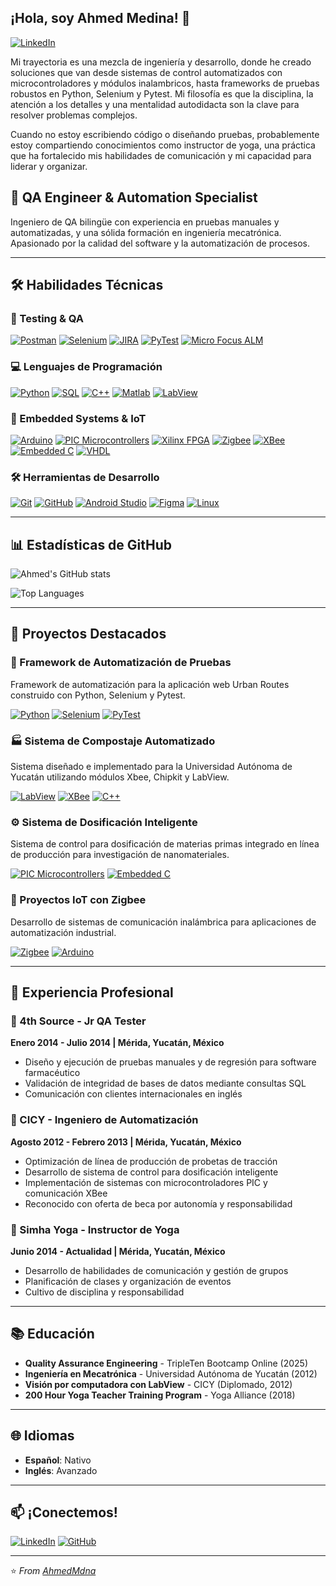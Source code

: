  ## ¡Hola, soy Ahmed Medina! 👋

[![LinkedIn](https://img.shields.io/badge/LinkedIn-Ahmed_Medina-0077B5)](https://www.linkedin.com/in/ahmed-medina108/)

Mi trayectoria es una mezcla de ingeniería y desarrollo, donde he creado soluciones que van desde sistemas de control automatizados con microcontroladores y módulos inalambricos, hasta frameworks de pruebas robustos en Python, Selenium y Pytest. Mi filosofía es que la disciplina, la atención a los detalles y una mentalidad autodidacta son la clave para resolver problemas complejos.

Cuando no estoy escribiendo código o diseñando pruebas, probablemente estoy compartiendo conocimientos como instructor de yoga, una práctica que ha fortalecido mis habilidades de comunicación y mi capacidad para liderar y organizar.

## 🧪 QA Engineer & Automation Specialist

Ingeniero de QA bilingüe con experiencia en pruebas manuales y automatizadas, y una sólida formación en ingeniería mecatrónica. Apasionado por la calidad del software y la automatización de procesos.

---

## 🛠️ Habilidades Técnicas

### 🔧 Testing & QA
[![Postman](https://img.shields.io/badge/Postman-API_Testing-FF6C37)](https://www.postman.com/)
[![Selenium](https://img.shields.io/badge/Selenium-Web_Automation-43B02A)](https://www.selenium.dev/)
[![JIRA](https://img.shields.io/badge/JIRA-Project_Management-0052CC)](https://www.atlassian.com/software/jira)
[![PyTest](https://img.shields.io/badge/PyTest-Testing_Framework-0A9EDC)](https://docs.pytest.org/)
[![Micro Focus ALM](https://img.shields.io/badge/Micro_Focus-ALM_Testing-4D908E)](https://www.microfocus.com/en-us/products/alm-octane/overview)

### 💻 Lenguajes de Programación
[![Python](https://img.shields.io/badge/Python-3.10+-3776AB)](https://www.python.org/)
[![SQL](https://img.shields.io/badge/SQL-Database_Queries-4479A1)](https://en.wikipedia.org/wiki/SQL)
[![C++](https://img.shields.io/badge/C++-Embedded_Systems-00599C)](https://isocpp.org/)
[![Matlab](https://img.shields.iobabel/Matlab-Scientific_Computing-0076A8)](https://www.mathworks.com/products/matlab.html)
[![LabView](https://img.shields.io/badge/LabView-Automation-FFDB33)](https://www.ni.com/es-mx/shop/labview.html)

### 🔌 Embedded Systems & IoT
[![Arduino](https://img.shields.io/badge/Arduino-00979D)](https://www.arduino.cc/)
[![PIC Microcontrollers](https://img.shields.io/badge/PIC-Microcontrollers-00979D)](https://www.microchip.com/)
[![Xilinx FPGA](https://img.shields.io/badge/Xilinx-FPGA/SoC-E01F27)](https://www.xilinx.com/)
[![Zigbee](https://img.shields.io/badge/Zigbee-IoT_Networking-FF9900)](https://zigbee.org/)
[![XBee](https://img.shields.io/badge/XBee-Wireless_Modules-0080A8)](https://www.digi.com/xbee)
[![Embedded C](https://img.shields.io/badge/Embedded_C-A8B9CC)](https://en.wikipedia.org/wiki/Embedded_C)
[![VHDL](https://img.shields.io/badge/VHDL-Hardware_Design-2C5E9B)](https://en.wikipedia.org/wiki/VHDL)

### 🛠️ Herramientas de Desarrollo
[![Git](https://img.shields.io/badge/Git-Version_Control-F05032)](https://git-scm.com/)
[![GitHub](https://img.shields.io/badge/GitHub-Code_Hosting-181717)](https://github.com/)
[![Android Studio](https://img.shields.io/badge/Android_Studio-Mobile_Testing-3DDC84)](https://developer.android.com/studio)
[![Figma](https://img.shields.io/badge/Figma-UI_Design-F24E1E)](https://www.figma.com/)
[![Linux](https://img.shields.io/badge/Linux-OS_Environment-FCC624)](https://www.linux.org/)

---

## 📊 Estadísticas de GitHub

![Ahmed's GitHub stats](https://github-readme-stats.vercel.app/api?username=AhmedMdna&show_icons=true&theme=radical)

![Top Languages](https://github-readme-stats.vercel.app/api/top-langs/?username=AhmedMdna&layout=compact&theme=radical)

---

## 🚀 Proyectos Destacados

### 🧪 Framework de Automatización de Pruebas
Framework de automatización para la aplicación web Urban Routes construido con Python, Selenium y Pytest.

[![Python](https://img.shields.io/badge/Python-3.10+-3776AB)](https://www.python.org/)
[![Selenium](https://img.shields.io/badge/Selenium-4.0+-43B02A)](https://www.selenium.dev/)
[![PyTest](https://img.shields.io/badge/PyTest-Testing_Framework-0A9EDC)](https://docs.pytest.org/)

### 🏭 Sistema de Compostaje Automatizado
Sistema diseñado e implementado para la Universidad Autónoma de Yucatán utilizando módulos Xbee, Chipkit y LabView.

[![LabView](https://img.shields.io/badge/LabView-Automation-FFDB33)](https://www.ni.com/es-mx/shop/labview.html)
[![XBee](https://img.shields.io/badge/XBee-Wireless_Modules-0080A8)](https://www.digi.com/xbee)
[![C++](https://img.shields.io/badge/C++-Embedded_Systems-00599C)](https://isocpp.org/)

### ⚙️ Sistema de Dosificación Inteligente
Sistema de control para dosificación de materias primas integrado en línea de producción para investigación de nanomateriales.

[![PIC Microcontrollers](https://img.shields.io/badge/PIC-Microcontrollers-00979D)](https://www.microchip.com/)
[![Embedded C](https://img.shields.io/badge/Embedded_C-A8B9CC)](https://en.wikipedia.org/wiki/Embedded_C)

### 📡 Proyectos IoT con Zigbee
Desarrollo de sistemas de comunicación inalámbrica para aplicaciones de automatización industrial.

[![Zigbee](https://img.shields.io/badge/Zigbee-IoT_Networking-FF9900)](https://zigbee.org/)
[![Arduino](https://img.shields.io/badge/Arduino-00979D)](https://www.arduino.cc/)

---

## 💼 Experiencia Profesional

### 🏢 4th Source - Jr QA Tester
**Enero 2014 - Julio 2014 | Mérida, Yucatán, México**

- Diseño y ejecución de pruebas manuales y de regresión para software farmacéutico
- Validación de integridad de bases de datos mediante consultas SQL
- Comunicación con clientes internacionales en inglés

### 🔬 CICY - Ingeniero de Automatización
**Agosto 2012 - Febrero 2013 | Mérida, Yucatán, México**

- Optimización de línea de producción de probetas de tracción
- Desarrollo de sistema de control para dosificación inteligente
- Implementación de sistemas con microcontroladores PIC y comunicación XBee
- Reconocido con oferta de beca por autonomía y responsabilidad

### 🧘 Simha Yoga - Instructor de Yoga
**Junio 2014 - Actualidad | Mérida, Yucatán, México**

- Desarrollo de habilidades de comunicación y gestión de grupos
- Planificación de clases y organización de eventos
- Cultivo de disciplina y responsabilidad

---

## 📚 Educación

- **Quality Assurance Engineering** - TripleTen Bootcamp Online (2025)
- **Ingeniería en Mecatrónica** - Universidad Autónoma de Yucatán (2012)
- **Visión por computadora con LabView** - CICY (Diplomado, 2012)
- **200 Hour Yoga Teacher Training Program** - Yoga Alliance (2018)

---

## 🌐 Idiomas

- **Español**: Nativo
- **Inglés**: Avanzado

---

## 📫 ¡Conectemos!

[![LinkedIn](https://img.shields.io/badge/Conectemos_en_LinkedIn-0A66C2)](https://www.linkedin.com/in/ahmed-medina108/)
[![GitHub](https://img.shields.io/badge/Visita_mis_proyectos-181717)](https://github.com/AhmedMdna)

---

⭐️ *From [AhmedMdna](https://github.com/AhmedMdna)*
